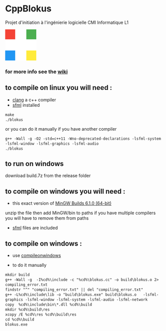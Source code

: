 # CppBlokus 
Projet d'initiation à l'ingénierie logicielle CMI Informatique L1

![alt text](https://raw.githubusercontent.com/yousifyaqeen/CppBlokus/master/logo.png)

### for more info see the [wiki](https://github.com/yousifyaqeen/CppBlokus/wiki)

## to compile on linux you will need :
* [clang](https://clang.llvm.org/) a c++ compiler
* [sfml](https://www.sfml-dev.org/index.php) installed
```
make
./blokus

```
or you can do it manually if you have another compiler
```
g++ -Wall -g -O2 -std=c++11 -Wno-deprecated-declarations -lsfml-system -lsfml-window -lsfml-graphics -lsfml-audio
./blokus

```
## to run on windows 

 download build.7z from the release folder 

## to compile on windows you will need :
* this exact version of [MinGW Builds 6.1.0 (64-bit)]( https://sourceforge.net/projects/mingw-w64/files/Toolchains%20targetting%20Win64/Personal%20Builds/mingw-builds/6.1.0/threads-posix/seh/x86_64-6.1.0-release-posix-seh-rt_v5-rev0.7z/download)

unzip the file then add MinGW/bin to paths 
if you have multiple compilers you will have to remove them from paths

* [sfml](https://www.sfml-dev.org/index.php) files are included
## to compile on windows :
* use [compileonwindows](https://raw.githubusercontent.com/yousifyaqeen/CppBlokus/master/compileonwindows.bat)

* to do it manually

```
mkdir build
g++ -Wall -g  -I%cd%\include -c "%cd%\blokus.cc" -o build\blokus.o 2> compiling_error.txt
findstr "^" "compiling_error.txt" || del "compiling_error.txt"
g++ -L%cd%\include\lib -o "build\blokus.exe" build\blokus.o   -lsfml-graphics -lsfml-window -lsfml-system -lsfml-audio -lsfml-network
copy  %cd%\include\bin\*.dll %cd%\build
mkdir %cd%\build\res
xcopy /E %cd%\res %cd%\build\res
cd %cd%\build
blokus.exe

```
